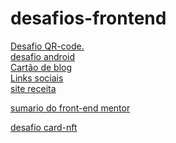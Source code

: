 # desafios-frontend

<a href= 'https://stringer0.github.io/desafios-frontend/desafio-qr-code/index.html'>Desafio QR-code.</a>
<br>
<a href= 'https://stringer0.github.io/desafios-frontend/desafio-android(gustavo guanabra)/desafio10.html'>desafio android</a>
<br>
<a href= 'https://stringer0.github.io/desafios-frontend/cartão-blog'>Cartão de blog</a>
<br>
<a href= 'https://stringer0.github.io/desafios-frontend/links-sociais/index.html'>Links sociais</a>
<br>
<a href= 'https://stringer0.github.io/desafios-frontend/receita/index.html'>site receita</a>

<a href= 'https://stringer0.github.io/desafios-frontend/resultado-sumary/index.html'>sumario do front-end mentor</a>


<a href= 'https://stringer0.github.io/desafios-frontend/nft-card/index.html'>desafio card-nft</a>